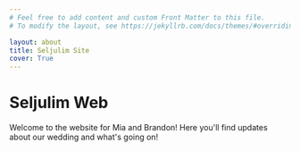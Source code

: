 ```yaml
---
# Feel free to add content and custom Front Matter to this file.
# To modify the layout, see https://jekyllrb.com/docs/themes/#overriding-theme-defaults

layout: about
title: Seljulim Site
cover: True
---
```


# Seljulim Web

Welcome to the website for Mia and Brandon! Here you'll find updates about our wedding and what's going on!